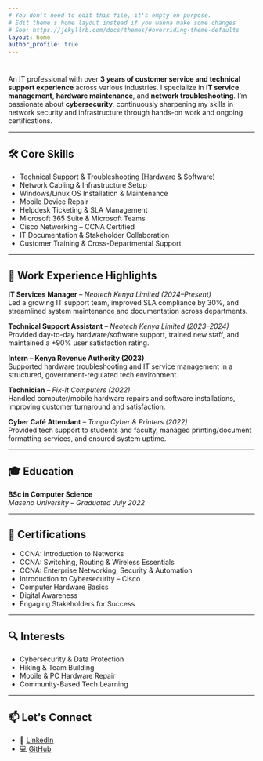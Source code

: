 ```yaml
---
# You don't need to edit this file, it's empty on purpose.
# Edit theme's home layout instead if you wanna make some changes
# See: https://jekyllrb.com/docs/themes/#overriding-theme-defaults
layout: home
author_profile: true
---
```



# 

An IT professional with over **3 years of customer service and technical support experience** across various industries. I specialize in **IT service management**, **hardware maintenance**, and **network troubleshooting**. I’m passionate about **cybersecurity**, continuously sharpening my skills in network security and infrastructure through hands-on work and ongoing certifications.

---

## 🛠️ Core Skills

- Technical Support & Troubleshooting (Hardware & Software)
- Network Cabling & Infrastructure Setup
- Windows/Linux OS Installation & Maintenance
- Mobile Device Repair
- Helpdesk Ticketing & SLA Management
- Microsoft 365 Suite & Microsoft Teams
- Cisco Networking – CCNA Certified
- IT Documentation & Stakeholder Collaboration
- Customer Training & Cross-Departmental Support

---

## 💼 Work Experience Highlights

**IT Services Manager** – *Neotech Kenya Limited (2024–Present)*  
Led a growing IT support team, improved SLA compliance by 30%, and streamlined system maintenance and documentation across departments.

**Technical Support Assistant** – *Neotech Kenya Limited (2023–2024)*  
Provided day-to-day hardware/software support, trained new staff, and maintained a +90% user satisfaction rating.

**Intern – Kenya Revenue Authority (2023)**  
Supported hardware troubleshooting and IT service management in a structured, government-regulated tech environment.

**Technician** – *Fix-It Computers (2022)*  
Handled computer/mobile hardware repairs and software installations, improving customer turnaround and satisfaction.

**Cyber Café Attendant** – *Tango Cyber & Printers (2022)*  
Provided tech support to students and faculty, managed printing/document formatting services, and ensured system uptime.

---

## 🎓 Education

**BSc in Computer Science**  
*Maseno University – Graduated July 2022*

---

## 📜 Certifications

- CCNA: Introduction to Networks  
- CCNA: Switching, Routing & Wireless Essentials  
- CCNA: Enterprise Networking, Security & Automation  
- Introduction to Cybersecurity – Cisco  
- Computer Hardware Basics  
- Digital Awareness  
- Engaging Stakeholders for Success

---

## 🔍 Interests

- Cybersecurity & Data Protection  
- Hiking & Team Building  
- Mobile & PC Hardware Repair  
- Community-Based Tech Learning

---

## 📫 Let's Connect
  
- 🔗 [LinkedIn](https://www.linkedin.com/in/YOUR-PROFILE)  
- 💻 [GitHub](https://github.com/YOUR-USERNAME)

